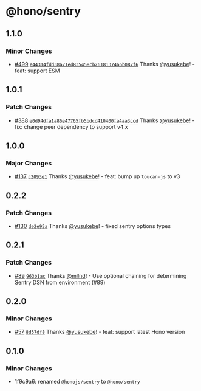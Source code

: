 # @hono/sentry

## 1.1.0

### Minor Changes

- [#499](https://github.com/honojs/middleware/pull/499) [`e44314fdd38a71ed835458cb26181374a6b087f6`](https://github.com/honojs/middleware/commit/e44314fdd38a71ed835458cb26181374a6b087f6) Thanks [@yusukebe](https://github.com/yusukebe)! - feat: support ESM

## 1.0.1

### Patch Changes

- [#388](https://github.com/honojs/middleware/pull/388) [`e0d94dfa1a86e47765fb5bdcd410400fa4aa3ccd`](https://github.com/honojs/middleware/commit/e0d94dfa1a86e47765fb5bdcd410400fa4aa3ccd) Thanks [@yusukebe](https://github.com/yusukebe)! - fix: change peer dependency to support v4.x

## 1.0.0

### Major Changes

- [#137](https://github.com/honojs/middleware/pull/137) [`c2093e1`](https://github.com/honojs/middleware/commit/c2093e17e0b3fa7d257692a8d33aaa1fedaf6897) Thanks [@yusukebe](https://github.com/yusukebe)! - feat: bump up `toucan-js` to v3

## 0.2.2

### Patch Changes

- [#130](https://github.com/honojs/middleware/pull/130) [`de2e95a`](https://github.com/honojs/middleware/commit/de2e95a59e4c02b9e985f9e3f81792b7890c922d) Thanks [@yusukebe](https://github.com/yusukebe)! - fixed sentry options types

## 0.2.1

### Patch Changes

- [#89](https://github.com/honojs/middleware/pull/89) [`963b1ac`](https://github.com/honojs/middleware/commit/963b1ac0de4083b8d0fc7c8d2f9f0202e9d15bfd) Thanks [@mllnd](https://github.com/mllnd)! - Use optional chaining for determining Sentry DSN from environment (#89)

## 0.2.0

### Minor Changes

- [#57](https://github.com/honojs/middleware/pull/57) [`8d57df8`](https://github.com/honojs/middleware/commit/8d57df889d472fe9c40f468ce2103fe9880ff91b) Thanks [@yusukebe](https://github.com/yusukebe)! - feat: support latest Hono version

## 0.1.0

### Minor Changes

- 1f9c9a6: renamed `@honojs/sentry` to `@hono/sentry`
